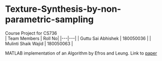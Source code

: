 # Texture-Synthesis-by-non-parametric-sampling
Course Project for CS736  
| Team Members | Roll No|
|---|---|
| Guttu Sai Abhishek        | 180050036 |
| Mulinti Shaik Wajid       | 180050063 |

MATLAB implementation of  an Algorithm by Efros and Leung.
Link to [paper](https://people.eecs.berkeley.edu/~efros/research/EfrosLeung.html)
